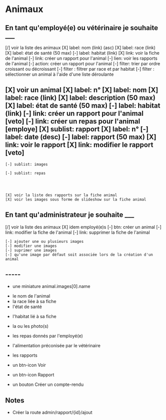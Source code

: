 # Animaux

## En tant qu'employé(e) ou vétérinaire je souhaite ___

[/] voir la liste des animaux
    [X] label: nom (link) (asc)
    [X] label: race (link)
    [X] label: état de santé (50 max)
    [-] label: habitat (link)
    [X] link: voir la fiche de l'animal
    [-] link: créer un rapport pour l'animal
    [-] lien: voir les rapports de l'animal
    [-] action: créer un rapport pour l'animal
    [-] filter: trier par ordre croissant ou décroissant
    [-] filter : filtrer par race et par habitat
    [-] filter : sélectionner un animal à l'aide d'une liste déroulante

[X] voir un animal
    [X] label: n°
    [X] label: nom 
    [X] label: race (link)
    [X] label: description (50 max)
    [X] label: état de santé (50 max)
    [-] label: habitat (link)
    [-] link: créer un rapport pour l'animal [veto]
    [-] link: créer un repas pour l'animal [employe]
    [X] sublist: rapport
        [X] label: n°
        [-] label: date (desc)
        [-] label: rapport (50 max)
        [X] link: voir le rapport
        [X] link: modifier le rapport [veto]
--- 
    [-] sublist: images

    [-] sublist: repas




    [X] voir la liste des rapports sur la fiche animal
    [X] voir les images sous forme de slideshow sur la fiche animal

## En tant qu'administrateur je souhaite ___


[/] voir la liste des animaux
    [X] idem employé(e)s
    [-] btn: créer un animal
    [-] link: modifier la fiche de l'animal
    [-] link: supprimer la fiche de l'animal




    [-] ajouter une ou plusieurs images
    [-] modifier une images
    [-] suprimer une images
    [-] qu'une image par défaut soit associée lors de la création d'un animal

## -----

* une miniature  animal.images[0].name
- le nom de l'animal
- la race liée à sa fiche
- l'état de santé
* l'habitat lié à sa fiche

- la ou les photo(s)
- les repas donnés par l'employé(e)
- l'alimentation préconisée par le vétérinaire
- les rapports

- un btn-icon Voir
- un btn-icon Rapport
- un bouton Créer un compte-rendu

 ## Notes

- Créer la route admin/rapport/{id}/ajout 
  